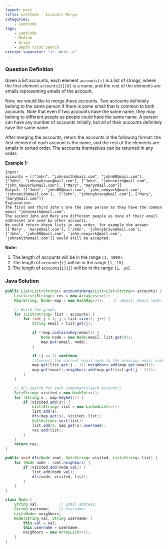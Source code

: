 ```yaml
---
layout: post
title: LeetCode - Accounts Merge
categories:
    - LeetCode
tags:
    - LeetCode
    - Medium
    - Graph
    - Depth First Search
excerpt_separator: "<!--more-->"
---
```


### Question Definition
Given a list accounts, each element `accounts[i]` is a list of strings, where the first element `accounts[i][0]` is a name, and the rest of the elements are emails representing emails of the account.

Now, we would like to merge these accounts. Two accounts definitely belong to the same person if there is some email that is common to both accounts. Note that even if two accounts have the same name, they may belong to different people as people could have the same name. A person can have any number of accounts initially, but all of their accounts definitely have the same name.

After merging the accounts, return the accounts in the following format: the first element of each account is the name, and the rest of the elements are emails in sorted order. The accounts themselves can be returned in any order.
<!--more-->

**Example 1:**
```
Input:
accounts = [["John", "johnsmith@mail.com", "john00@mail.com"], ["John", "johnnybravo@mail.com"], ["John", "johnsmith@mail.com", "john_newyork@mail.com"], ["Mary", "mary@mail.com"]]
Output: [["John", 'john00@mail.com', 'john_newyork@mail.com', 'johnsmith@mail.com'],  ["John", "johnnybravo@mail.com"], ["Mary", "mary@mail.com"]]
Explanation:
The first and third John's are the same person as they have the common email "johnsmith@mail.com".
The second John and Mary are different people as none of their email addresses are used by other accounts.
We could return these lists in any order, for example the answer [['Mary', 'mary@mail.com'], ['John', 'johnnybravo@mail.com'],
['John', 'john00@mail.com', 'john_newyork@mail.com', 'johnsmith@mail.com']] would still be accepted.
```
**Note:**
1. The length of accounts will be in the range `[1, 1000]`.
2. The length of `accounts[i]` will be in the range `[1, 10]`.
3. The length of `accounts[i][j]` will be in the range `[1, 30]`.
### Java Solution
```java
public List<List<String>> accountsMerge(List<List<String>> accounts) {
    List<List<String>> res = new ArrayList<>();
    Map<String, Node> map = new HashMap<>();    // <Email, email node>

    // Build the graph;
    for (List<String> list : accounts) {
        for (int j = 1; j < list.size(); j++) {
            String email = list.get(j);

            if (!map.containsKey(email)) {
                Node node = new Node(email, list.get(0));
                map.put(email, node);
            }

            if (j == 1) continue;
            //Connect the current email node to the previous email node;
            map.get(list.get(j - 1)).neighbors.add(map.get(email));
            map.get(email).neighbors.add(map.get(list.get(j - 1)));
        }
    }

    // DFS search for each components(each account);
    Set<String> visited = new HashSet<>();
    for (String s : map.keySet()) {
        if (visited.add(s)) {
            List<String> list = new LinkedList<>();
            list.add(s);
            dfs(map.get(s), visited, list);
            Collections.sort(list);
            list.add(0, map.get(s).username);
            res.add(list);
        }
    }
    return res;
}

public void dfs(Node root, Set<String> visited, List<String> list) {
    for (Node node : root.neighbors) {
        if (visited.add(node.val)) {
            list.add(node.val);
            dfs(node, visited, list);
        }
    }
}

class Node {
    String val;         // Email address;
    String username;    // Username;
    List<Node> neighbors;
    Node(String val, String username) {
        this.val = val;
        this.username = username;
        neighbors = new ArrayList<>();
    }
}
```